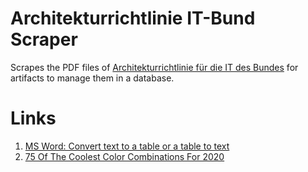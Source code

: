 # Architekturrichtlinie IT-Bund Scraper
Scrapes the PDF files of [Architekturrichtlinie für die IT des Bundes](https://www.cio.bund.de/Web/DE/Architekturen-und-Standards/Architekturrichtlinie-IT-Bund/architekturrichtlinie_it_bund_node.html) for artifacts to manage them in a database.

# Links
1. [MS Word: Convert text to a table or a table to text][1]
2. [75 Of The Coolest Color Combinations For 2020][2]


[1]: <https://support.microsoft.com/en-us/office/convert-text-to-a-table-or-a-table-to-text-b5ce45db-52d5-4fe3-8e9c-e04b62f189e1> "MS Word: Convert text to a table or a table to text"
[2]: <https://www.designwizard.com/blog/design-trends/colour-combination> "75 Of The Coolest Color Combinations For 2020"